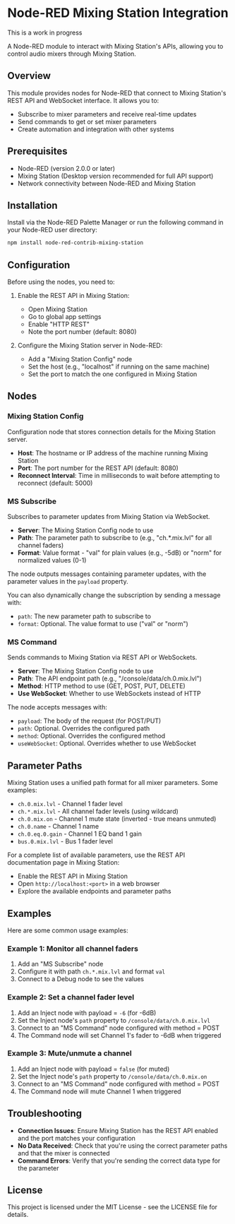 # Node-RED Mixing Station Integration

This is a work in progress

A Node-RED module to interact with Mixing Station's APIs, allowing you to control audio mixers through Mixing Station.

## Overview

This module provides nodes for Node-RED that connect to Mixing Station's REST API and WebSocket interface. It allows you to:

- Subscribe to mixer parameters and receive real-time updates
- Send commands to get or set mixer parameters
- Create automation and integration with other systems

## Prerequisites

- Node-RED (version 2.0.0 or later)
- Mixing Station (Desktop version recommended for full API support)
- Network connectivity between Node-RED and Mixing Station

## Installation

Install via the Node-RED Palette Manager or run the following command in your Node-RED user directory:

```bash
npm install node-red-contrib-mixing-station
```

## Configuration

Before using the nodes, you need to:

1. Enable the REST API in Mixing Station:
   - Open Mixing Station
   - Go to global app settings
   - Enable "HTTP REST"
   - Note the port number (default: 8080)

2. Configure the Mixing Station server in Node-RED:
   - Add a "Mixing Station Config" node
   - Set the host (e.g., "localhost" if running on the same machine)
   - Set the port to match the one configured in Mixing Station

## Nodes

### Mixing Station Config

Configuration node that stores connection details for the Mixing Station server.

- **Host**: The hostname or IP address of the machine running Mixing Station
- **Port**: The port number for the REST API (default: 8080)
- **Reconnect Interval**: Time in milliseconds to wait before attempting to reconnect (default: 5000)

### MS Subscribe

Subscribes to parameter updates from Mixing Station via WebSocket.

- **Server**: The Mixing Station Config node to use
- **Path**: The parameter path to subscribe to (e.g., "ch.*.mix.lvl" for all channel faders)
- **Format**: Value format - "val" for plain values (e.g., -5dB) or "norm" for normalized values (0-1)

The node outputs messages containing parameter updates, with the parameter values in the `payload` property.

You can also dynamically change the subscription by sending a message with:
- `path`: The new parameter path to subscribe to
- `format`: Optional. The value format to use ("val" or "norm")

### MS Command

Sends commands to Mixing Station via REST API or WebSockets.

- **Server**: The Mixing Station Config node to use
- **Path**: The API endpoint path (e.g., "/console/data/ch.0.mix.lvl")
- **Method**: HTTP method to use (GET, POST, PUT, DELETE)
- **Use WebSocket**: Whether to use WebSockets instead of HTTP

The node accepts messages with:
- `payload`: The body of the request (for POST/PUT)
- `path`: Optional. Overrides the configured path
- `method`: Optional. Overrides the configured method
- `useWebSocket`: Optional. Overrides whether to use WebSocket

## Parameter Paths

Mixing Station uses a unified path format for all mixer parameters. Some examples:

- `ch.0.mix.lvl` - Channel 1 fader level
- `ch.*.mix.lvl` - All channel fader levels (using wildcard)
- `ch.0.mix.on` - Channel 1 mute state (inverted - true means unmuted)
- `ch.0.name` - Channel 1 name
- `ch.0.eq.0.gain` - Channel 1 EQ band 1 gain
- `bus.0.mix.lvl` - Bus 1 fader level

For a complete list of available parameters, use the REST API documentation page in Mixing Station:
- Enable the REST API in Mixing Station
- Open `http://localhost:<port>` in a web browser
- Explore the available endpoints and parameter paths

## Examples

Here are some common usage examples:

### Example 1: Monitor all channel faders

1. Add an "MS Subscribe" node
2. Configure it with path `ch.*.mix.lvl` and format `val`
3. Connect to a Debug node to see the values

### Example 2: Set a channel fader level

1. Add an Inject node with payload = `-6` (for -6dB)
2. Set the Inject node's `path` property to `/console/data/ch.0.mix.lvl`
3. Connect to an "MS Command" node configured with method = POST
4. The Command node will set Channel 1's fader to -6dB when triggered

### Example 3: Mute/unmute a channel

1. Add an Inject node with payload = `false` (for muted)
2. Set the Inject node's `path` property to `/console/data/ch.0.mix.on`
3. Connect to an "MS Command" node configured with method = POST
4. The Command node will mute Channel 1 when triggered

## Troubleshooting

- **Connection Issues**: Ensure Mixing Station has the REST API enabled and the port matches your configuration
- **No Data Received**: Check that you're using the correct parameter paths and that the mixer is connected
- **Command Errors**: Verify that you're sending the correct data type for the parameter

## License

This project is licensed under the MIT License - see the LICENSE file for details.
